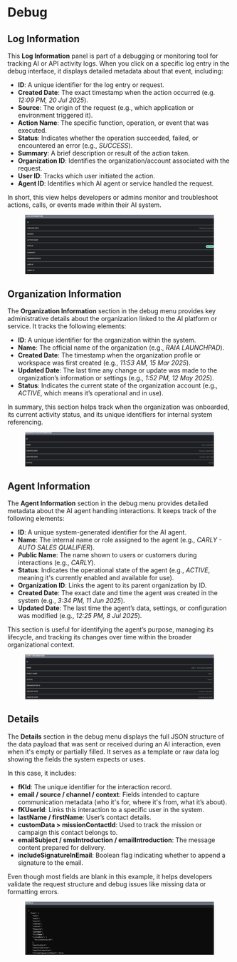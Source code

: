 # Debug

## Log Information

This **Log Information** panel is part of a debugging or monitoring tool for tracking AI or API activity logs. When you click on a specific log entry in the debug interface, it displays detailed metadata about that event, including:

* **ID**: A unique identifier for the log entry or request.
* **Created Date**: The exact timestamp when the action occurred (e.g. _12:09 PM, 20 Jul 2025_).
* **Source**: The origin of the request (e.g., which application or environment triggered it).
* **Action Name**: The specific function, operation, or event that was executed.
* **Status**: Indicates whether the operation succeeded, failed, or encountered an error (e.g., _SUCCESS_).
* **Summary**: A brief description or result of the action taken.
* **Organization ID**: Identifies the organization/account associated with the request.
* **User ID**: Tracks which user initiated the action.
* **Agent ID**: Identifies which AI agent or service handled the request.

In short, this view helps developers or admins monitor and troubleshoot actions, calls, or events made within their AI system.

<figure><img src=".gitbook/assets/image (15).png" alt=""><figcaption></figcaption></figure>

## Organization Information

The **Organization Information** section in the debug menu provides key administrative details about the organization linked to the AI platform or service. It tracks the following elements:

* **ID**: A unique identifier for the organization within the system.
* **Name**: The official name of the organization (e.g., _RAIA LAUNCHPAD_).
* **Created Date**: The timestamp when the organization profile or workspace was first created (e.g., _11:53 AM, 15 Mar 2025_).
* **Updated Date**: The last time any change or update was made to the organization’s information or settings (e.g., _1:52 PM, 12 May 2025_).
* **Status**: Indicates the current state of the organization account (e.g., _ACTIVE_, which means it’s operational and in use).

In summary, this section helps track when the organization was onboarded, its current activity status, and its unique identifiers for internal system referencing.

<figure><img src=".gitbook/assets/image (16).png" alt=""><figcaption></figcaption></figure>

## Agent Information

The **Agent Information** section in the debug menu provides detailed metadata about the AI agent handling interactions. It keeps track of the following elements:

* **ID**: A unique system-generated identifier for the AI agent.
* **Name**: The internal name or role assigned to the agent (e.g., _CARLY - AUTO SALES QUALIFIER_).
* **Public Name**: The name shown to users or customers during interactions (e.g., _CARLY_).
* **Status**: Indicates the operational state of the agent (e.g., _ACTIVE_, meaning it's currently enabled and available for use).
* **Organization ID**: Links the agent to its parent organization by ID.
* **Created Date**: The exact date and time the agent was created in the system (e.g., _3:34 PM, 11 Jun 2025_).
* **Updated Date**: The last time the agent’s data, settings, or configuration was modified (e.g., _12:25 PM, 8 Jul 2025_).

This section is useful for identifying the agent’s purpose, managing its lifecycle, and tracking its changes over time within the broader organizational context.

<figure><img src=".gitbook/assets/image (17).png" alt=""><figcaption></figcaption></figure>

## Details

The **Details** section in the debug menu displays the full JSON structure of the data payload that was sent or received during an AI interaction, even when it's empty or partially filled. It serves as a template or raw data log showing the fields the system expects or uses.

In this case, it includes:

* **fKId**: The unique identifier for the interaction record.
* **email / source / channel / context**: Fields intended to capture communication metadata (who it's for, where it's from, what it’s about).
* **fKUserId**: Links this interaction to a specific user in the system.
* **lastName / firstName**: User’s contact details.
* **customData > missionContactId**: Used to track the mission or campaign this contact belongs to.
* **emailSubject / smsIntroduction / emailIntroduction**: The message content prepared for delivery.
* **includeSignatureInEmail**: Boolean flag indicating whether to append a signature to the email.

Even though most fields are blank in this example, it helps developers validate the request structure and debug issues like missing data or formatting errors.

<figure><img src=".gitbook/assets/image (19).png" alt=""><figcaption></figcaption></figure>

